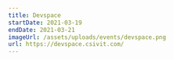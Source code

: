 ```yaml
---
title: Devspace
startDate: 2021-03-19
endDate: 2021-03-21
imageUrl: /assets/uploads/events/devspace.png
url: https://devspace.csivit.com/
---
```

